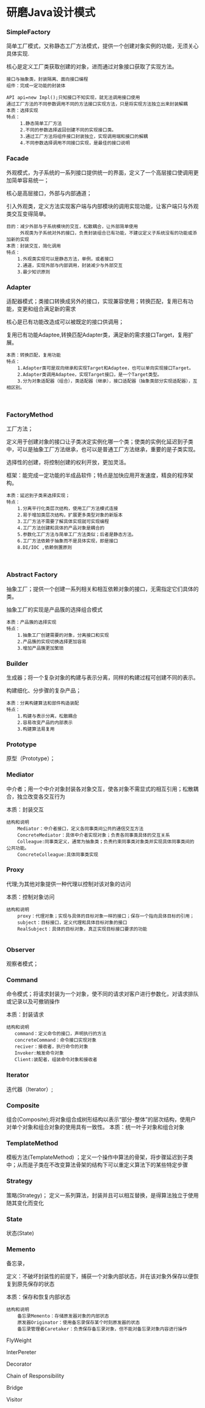 # 研磨Java设计模式

### SimpleFactory

简单工厂模式，又称静态工厂方法模式，提供一个创建对象实例的功能，无须关心具体实现.

核心是定义工厂类获取创建的对象，进而通过对象接口获取了实现方法。

	接口与抽象类，封装隔离、面向接口编程
	组件：完成一定功能的封装体
	
	API api=new Impl();只知接口不知实现，就无法调用接口使用
	通过工厂方法的不同参数调用不同的方法接口实现方法，只是将实现方法独立出来封装解耦
	本质：选择实现
	特点：
	     1.静态简单工厂方法
		 2.不同的参数选择返回创建不同的实现接口类。
		 3.通过工厂方法将组件接口封装独立，实现调用端和接口的解耦
		 4.不同参数选择调用不同接口实现，是最佳的接口说明



### Facade

外观模式，为子系统的一系列接口提供统一的界面，定义了一个高层接口使调用更加简单容易统一；

核心是高层接口，外部与内部通道；

引入外观类，定义方法实现客户端与内部模块的调用实现功能，让客户端只与外观类交互变得简单。

```
目的：减少外部与子系统模块的交互，松散耦合，让外部简单使用
	 外观类为子系统对外的接口，负责封装组合已有功能，不建议定义子系统没有的功能或添加新的实现
本质：封装交互，简化调用
特点：
	1.外观类实现可以是静态方法，单例，或者接口
    2.通道，实现外部与内部调用，封装减少与外部交互
	3.最少知识原则
```



### Adapter		

适配器模式；类接口转换成另外的接口，实现兼容使用；转换匹配，复用已有功能，变更和组合满足新的需求

核心是已有功能改造成可以被既定的接口供调用；

复用已有功能Adaptee,转换匹配Adapter类，满足新的需求接口Target，复用扩展。

```
本质：转换匹配，复用功能
特点：
	1.Adapter类可是双向继承和实现Target和Adaptee，也可以单向实现接口Target。
	2.Adapter类调用Adaptee，实现Target接口，是一个Target类型。
	3.分为对象适配器（组合），类适配器（继承），接口适配器（抽象类部分实现适配器），互相区别。
```

​		  

### FactoryMethod

工厂方法；

定义用于创建对象的接口让子类决定实例化哪一个类；使类的实例化延迟到子类中，可以是抽象工厂方法继承，也可以是普通工厂方法继承，重要的是子类实现。

选择性的创建，将控制创建的权利开放，更加灵活。

 框架：能完成一定功能的半成品软件；特点是加快应用开发速度，精良的程序架构。

	本质：延迟到子类来选择实现；
	特点：  
	    1.分离平行化类层次结构，使用工厂方法模式连接
		2.易于增加类层次结构，扩展更多类型对象的新版本
		3.工厂方法不需要了解具体实现就可实现编程
		4.工厂方法创建和具体的产品对象是耦合的
		5.参数化工厂方法与简单工厂方法类似；后者是静态方法。
		6.工厂方法依赖于抽象而不是具体实现，即是接口
		8.DI/IOC ,依赖倒置原则

​		

### Abstract Factory	

抽象工厂；提供一个创建一系列相关和相互依赖对象的接口，无需指定它们具体的类。

抽象工厂的实现是产品簇的选择组合模式

```
本质：产品簇的选择实现
特点：
	1.抽象工厂创建需要的对象，分离接口和实现
	2.产品簇的实现切换选择更加容易
	3.增加产品簇更加繁琐
```



### Builder	

生成器；将一个复杂对象的构建与表示分离，同样的构建过程可创建不同的表示。

构建细化、分步骤的复杂产品；

```
本质：分离构建算法和部件构造装配
特点： 
	1.构建与表示分离，松散耦合
	2.容易改变产品的内部表示
	3.构建算法易复用
```



### Prototype

原型（Prototype）；



### Mediator

中介者；用一个中介对象封装各对象交互，使各对象不需显式的相互引用；松散耦合，独立改变各交互行为

本质：封装交互

```
结构和说明
    Mediator：中介者接口，定义各同事类间公共的通信交互方法
    ConcreteMediator：具体中介者实现对象；负责各同事类具体的交互关系
    Colleague:同事类定义，通常为抽象类；负责约束同事类对象类并实现具体同事类间的公共功能。
    ConcreteColleague:具体同事类实现
```

### Proxy

代理;为其他对象提供一种代理以控制对该对象的访问

本质：控制对象访问

```
结构和说明
    proxy：代理对象；实现与具体的目标对象一样的接口；保存一个指向具体目标的引用；
    subject：目标接口，定义代理和具体目标对象的接口
    RealSubject：具体的目标对象，真正实现目标接口要求的功能
    
```

### Observer

观察者模式；

### Command

命令模式；将请求封装为一个对象，使不同的请求对客户进行参数化，对请求排队或记录以及可撤销操作

本质：封装请求

```
结构和说明
   command：定义命令的接口，声明执行的方法
   concreteCommand：命令接口实现对象
   reciver：接收者，执行命令的对象
   Invoker:触发命令对象
   Client:装配者，组装命令对象和接收者
```



### Iterator

迭代器（Iterator）;	



### Composite

组合(Composite);将对象组合成树形结构以表示“部分-整体”的层次结构，使用户对单个对象和组合对象的使用具有一致性。
    本质：统一叶子对象和组合对象

 

### TemplateMethod

 模板方法(TemplateMethod) ；定义一个操作中算法的骨架，将步骤延迟到子类中；从而是子类在不改变算法骨架的结构下可以重定义算法下的某些特定步骤



### Strategy

策略(Strategy)； 定义一系列算法，封装并且可以相互替换，是得算法独立于使用随其变化而变化



### State

状态(State)



### Memento

备忘录，

定义：不破坏封装性的前提下，捕获一个对象内部状态，并在该对象外保存以便恢复到原先保存的状态

本质：保存和恢复内部状态

```
结构和说明 
    备忘录Memento：存储原发器对象的内部状态
    原发器Originator：使用备忘录保存某个时刻原发器的状态
    备忘录管理者Caretaker：负责保存备忘录对象，但不能对备忘录对象内容进行操作

```



FlyWeight

InterPereter

Decorator

Chain of Responsibility

Bridge

Visitor



